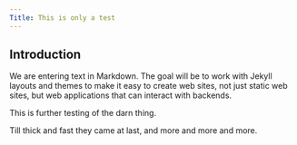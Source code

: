 ```yaml
---
Title: This is only a test
---
```


## Introduction

We are entering text in Markdown. The goal will be to work with Jekyll layouts
and themes to make it easy to create web sites, not just static web sites,
but web applications that can interact with backends.

This is further testing of the darn thing.

Till thick and fast they came at last,
and more and more and more.
